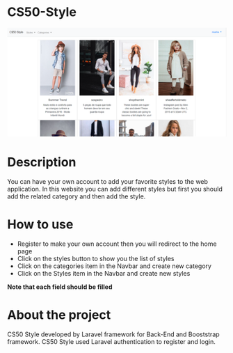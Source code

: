 # CS50-Style
![](/project/screenshot.png)

# Description
You can have your own account to add your favorite styles to the web application.
In this website you can add different styles but first you should add the related category and then add the style.


# How to use
* Register to make your own account then you will redirect to the home page
* Click on the styles button to show you the list of styles
* Click on the categories item in the Navbar and create new category
* Click on the Styles item in the Navbar and create new styles

**Note that each field should be filled**

# About the project
CS50 Style developed by Laravel framework for Back-End and Booststrap framework.
CS50 Style used Laravel authentication to register and login.
